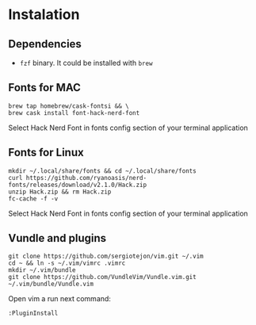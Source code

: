 # Instalation

## Dependencies
* `fzf` binary. It could be installed with `brew`

## Fonts for MAC
```
brew tap homebrew/cask-fontsi && \
brew cask install font-hack-nerd-font
```

Select Hack Nerd Font in fonts config section of your terminal application
 
## Fonts for Linux
 
```
mkdir ~/.local/share/fonts && cd ~/.local/share/fonts 
curl https://github.com/ryanoasis/nerd-fonts/releases/download/v2.1.0/Hack.zip
unzip Hack.zip && rm Hack.zip
fc-cache -f -v
```

Select Hack Nerd Font in fonts config section of your terminal application

## Vundle and plugins 
```
git clone https://github.com/sergiotejon/vim.git ~/.vim 
cd ~ && ln -s ~/.vim/vimrc .vimrc
mkdir ~/.vim/bundle
git clone https://github.com/VundleVim/Vundle.vim.git ~/.vim/bundle/Vundle.vim
```

Open vim a run next command:

```
:PluginInstall
```

